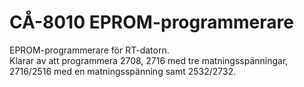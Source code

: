 # CÅ-8010 EPROM-programmerare
EPROM-programmerare för RT-datorn.  
Klarar av att programmera 2708, 2716 med tre matningsspänningar, 2716/2516 med en matningsspänning samt 2532/2732.
